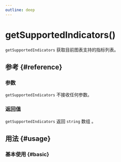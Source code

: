 ```yaml
---
outline: deep
---
```


# getSupportedIndicators()
`getSupportedIndicators` 获取目前图表支持的指标列表。

## 参考 {#reference}
<!-- @include: @/@views/api/references/chart/getSupportedIndicators.md -->

### 参数
`getSupportedIndicators` 不接收任何参数。

### 返回值
`getSupportedIndicators` 返回 `string` 数组 。

## 用法 {#usage}
<script setup>
import GetSupportedIndicators from '../../../@views/api/samples/getSupportedIndicators/index.vue'
</script>

### 基本使用 {#basic}
<GetSupportedIndicators />